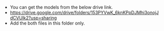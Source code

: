 - You can get the models from the below drive link. 
- https://drive.google.com/drive/folders/153PYVwK_6knKPpDJMhi3onojJdCVUlk2?usp=sharing
- Add the both files in this folder only.
